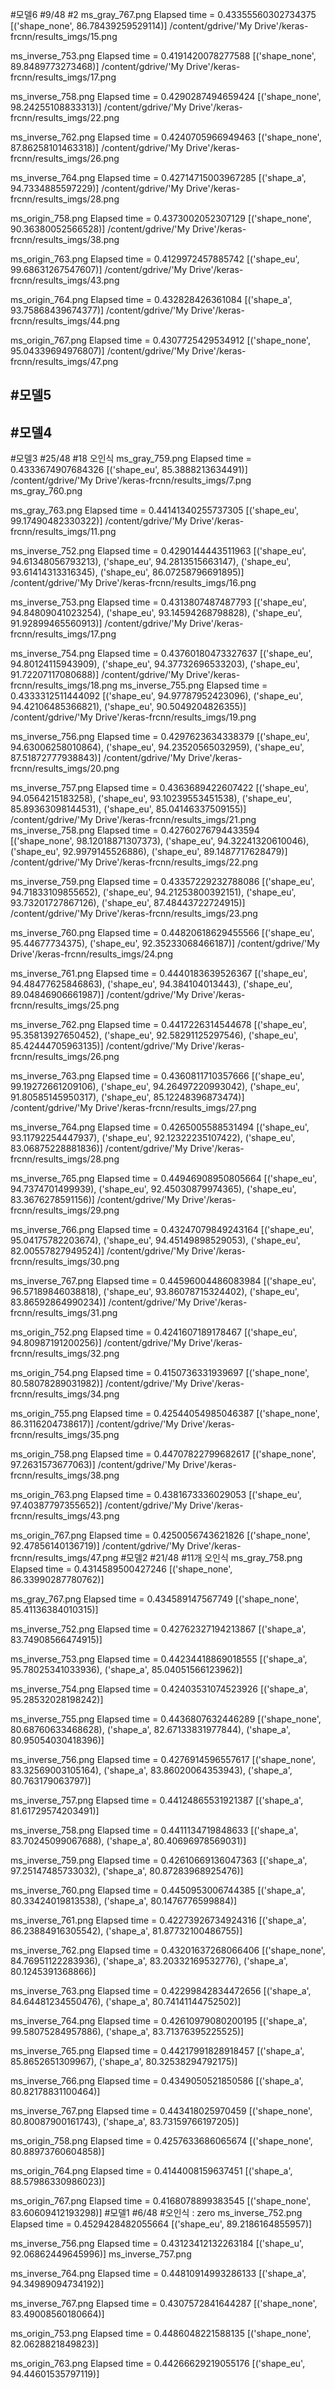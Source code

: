#모델6
#9/48
#2
ms_gray_767.png
Elapsed time = 0.43355560302734375
[('shape_none', 86.78439259529114)]
/content/gdrive/'My Drive'/keras-frcnn/results_imgs/15.png

ms_inverse_753.png
Elapsed time = 0.4191420078277588
[('shape_none', 89.8489773273468)]
/content/gdrive/'My Drive'/keras-frcnn/results_imgs/17.png

ms_inverse_758.png
Elapsed time = 0.4290287494659424
[('shape_none', 98.24255108833313)]
/content/gdrive/'My Drive'/keras-frcnn/results_imgs/22.png

ms_inverse_762.png
Elapsed time = 0.4240705966949463
[('shape_none', 87.86258101463318)]
/content/gdrive/'My Drive'/keras-frcnn/results_imgs/26.png

ms_inverse_764.png
Elapsed time = 0.42714715003967285
[('shape_a', 94.7334885597229)]
/content/gdrive/'My Drive'/keras-frcnn/results_imgs/28.png

ms_origin_758.png
Elapsed time = 0.4373002052307129
[('shape_none', 90.36380052566528)]
/content/gdrive/'My Drive'/keras-frcnn/results_imgs/38.png


ms_origin_763.png
Elapsed time = 0.4129972457885742
[('shape_eu', 99.68631267547607)]
/content/gdrive/'My Drive'/keras-frcnn/results_imgs/43.png

ms_origin_764.png
Elapsed time = 0.432828426361084
[('shape_a', 93.75868439674377)]
/content/gdrive/'My Drive'/keras-frcnn/results_imgs/44.png


ms_origin_767.png
Elapsed time = 0.4307725429534912
[('shape_none', 95.04339694976807)]
/content/gdrive/'My Drive'/keras-frcnn/results_imgs/47.png

#모델5
-
#모델4
-
#모델3
#25/48
#18 오인식
ms_gray_759.png
Elapsed time = 0.4333674907684326
[('shape_eu', 85.3888213634491)]
/content/gdrive/'My Drive'/keras-frcnn/results_imgs/7.png
ms_gray_760.png

ms_gray_763.png
Elapsed time = 0.44141340255737305
[('shape_eu', 99.17490482330322)]
/content/gdrive/'My Drive'/keras-frcnn/results_imgs/11.png

ms_inverse_752.png
Elapsed time = 0.4290144443511963
[('shape_eu', 94.61348056793213), ('shape_eu', 94.2813515663147), ('shape_eu', 93.61414313316345), ('shape_eu', 86.07258796691895)]
/content/gdrive/'My Drive'/keras-frcnn/results_imgs/16.png

ms_inverse_753.png
Elapsed time = 0.4313807487487793
[('shape_eu', 94.84809041023254), ('shape_eu', 93.14594268798828), ('shape_eu', 91.92899465560913)]
/content/gdrive/'My Drive'/keras-frcnn/results_imgs/17.png

ms_inverse_754.png
Elapsed time = 0.43760180473327637
[('shape_eu', 94.80124115943909), ('shape_eu', 94.37732696533203), ('shape_eu', 91.72207117080688)]
/content/gdrive/'My Drive'/keras-frcnn/results_imgs/18.png
ms_inverse_755.png
Elapsed time = 0.4333312511444092
[('shape_eu', 94.97787952423096), ('shape_eu', 94.42106485366821), ('shape_eu', 90.5049204826355)]
/content/gdrive/'My Drive'/keras-frcnn/results_imgs/19.png

ms_inverse_756.png
Elapsed time = 0.4297623634338379
[('shape_eu', 94.63006258010864), ('shape_eu', 94.23520565032959), ('shape_eu', 87.51872777938843)]
/content/gdrive/'My Drive'/keras-frcnn/results_imgs/20.png

ms_inverse_757.png
Elapsed time = 0.4363689422607422
[('shape_eu', 94.0564215183258), ('shape_eu', 93.10239553451538), ('shape_eu', 85.89363098144531), ('shape_eu', 85.04146337509155)]
/content/gdrive/'My Drive'/keras-frcnn/results_imgs/21.png
ms_inverse_758.png
Elapsed time = 0.42760276794433594
[('shape_none', 98.12018871307373), ('shape_eu', 94.32241320610046), ('shape_eu', 92.9979145526886), ('shape_eu', 89.1487717628479)]
/content/gdrive/'My Drive'/keras-frcnn/results_imgs/22.png

ms_inverse_759.png
Elapsed time = 0.43357229232788086
[('shape_eu', 94.71833109855652), ('shape_eu', 94.21253800392151), ('shape_eu', 93.73201727867126), ('shape_eu', 87.48443722724915)]
/content/gdrive/'My Drive'/keras-frcnn/results_imgs/23.png

ms_inverse_760.png
Elapsed time = 0.44820618629455566
[('shape_eu', 95.44677734375), ('shape_eu', 92.35233068466187)]
/content/gdrive/'My Drive'/keras-frcnn/results_imgs/24.png

ms_inverse_761.png
Elapsed time = 0.4440183639526367
[('shape_eu', 94.48477625846863), ('shape_eu', 94.384104013443), ('shape_eu', 89.04846906661987)]
/content/gdrive/'My Drive'/keras-frcnn/results_imgs/25.png

ms_inverse_762.png
Elapsed time = 0.4417226314544678
[('shape_eu', 95.35813927650452), ('shape_eu', 92.58291125297546), ('shape_eu', 85.42444705963135)]
/content/gdrive/'My Drive'/keras-frcnn/results_imgs/26.png

ms_inverse_763.png
Elapsed time = 0.4360811710357666
[('shape_eu', 99.19272661209106), ('shape_eu', 94.26497220993042), ('shape_eu', 91.80585145950317), ('shape_eu', 85.12248396873474)]
/content/gdrive/'My Drive'/keras-frcnn/results_imgs/27.png

ms_inverse_764.png
Elapsed time = 0.4265005588531494
[('shape_eu', 93.11792254447937), ('shape_eu', 92.12322235107422), ('shape_eu', 83.06875228881836)]
/content/gdrive/'My Drive'/keras-frcnn/results_imgs/28.png

ms_inverse_765.png
Elapsed time = 0.44946908950805664
[('shape_eu', 94.7374701499939), ('shape_eu', 92.45030879974365), ('shape_eu', 83.3676278591156)]
/content/gdrive/'My Drive'/keras-frcnn/results_imgs/29.png

ms_inverse_766.png
Elapsed time = 0.43247079849243164
[('shape_eu', 95.04175782203674), ('shape_eu', 94.45149898529053), ('shape_eu', 82.00557827949524)]
/content/gdrive/'My Drive'/keras-frcnn/results_imgs/30.png

ms_inverse_767.png
Elapsed time = 0.44596004486083984
[('shape_eu', 96.57189846038818), ('shape_eu', 93.86078715324402), ('shape_eu', 83.86592864990234)]
/content/gdrive/'My Drive'/keras-frcnn/results_imgs/31.png

ms_origin_752.png
Elapsed time = 0.4241607189178467
[('shape_eu', 94.80987191200256)]
/content/gdrive/'My Drive'/keras-frcnn/results_imgs/32.png

ms_origin_754.png
Elapsed time = 0.4150736331939697
[('shape_none', 80.58078289031982)]
/content/gdrive/'My Drive'/keras-frcnn/results_imgs/34.png

ms_origin_755.png
Elapsed time = 0.42544054985046387
[('shape_none', 86.3116204738617)]
/content/gdrive/'My Drive'/keras-frcnn/results_imgs/35.png

ms_origin_758.png
Elapsed time = 0.44707822799682617
[('shape_none', 97.2631573677063)]
/content/gdrive/'My Drive'/keras-frcnn/results_imgs/38.png

ms_origin_763.png
Elapsed time = 0.4381673336029053
[('shape_eu', 97.40387797355652)]
/content/gdrive/'My Drive'/keras-frcnn/results_imgs/43.png

ms_origin_767.png
Elapsed time = 0.4250056743621826
[('shape_none', 92.47856140136719)]
/content/gdrive/'My Drive'/keras-frcnn/results_imgs/47.png
#모델2
#21/48
#11개 오인식
ms_gray_758.png
Elapsed time = 0.4314589500427246
[('shape_none', 86.33990287780762)]

ms_gray_767.png
Elapsed time = 0.434589147567749
[('shape_none', 85.41136384010315)]

ms_inverse_752.png
Elapsed time = 0.42762327194213867
[('shape_a', 83.74908566474915)]

ms_inverse_753.png
Elapsed time = 0.44234418869018555
[('shape_a', 95.78025341033936), ('shape_a', 85.04051566123962)]

ms_inverse_754.png
Elapsed time = 0.42403531074523926
[('shape_a', 95.28532028198242)]

ms_inverse_755.png
Elapsed time = 0.4436807632446289
[('shape_none', 80.68760633468628), ('shape_a', 82.67133831977844), ('shape_a', 80.95054030418396)]

ms_inverse_756.png
Elapsed time = 0.4276914596557617
[('shape_none', 83.32569003105164), ('shape_a', 83.86020064353943), ('shape_a', 80.763179063797)]

ms_inverse_757.png
Elapsed time = 0.44124865531921387
[('shape_a', 81.61729574203491)]

ms_inverse_758.png
Elapsed time = 0.4411134719848633
[('shape_a', 83.70245099067688), ('shape_a', 80.40696978569031)]

ms_inverse_759.png
Elapsed time = 0.42610669136047363
[('shape_a', 97.25147485733032), ('shape_a', 80.87283968925476)]

ms_inverse_760.png
Elapsed time = 0.4450953006744385
[('shape_a', 80.33424019813538), ('shape_a', 80.1476776599884)]

ms_inverse_761.png
Elapsed time = 0.42273926734924316
[('shape_a', 86.23884916305542), ('shape_a', 81.87732100486755)]

ms_inverse_762.png
Elapsed time = 0.43201637268066406
[('shape_none', 84.76951122283936), ('shape_a', 83.20332169532776), ('shape_a', 80.1245391368866)]

ms_inverse_763.png
Elapsed time = 0.42299842834472656
[('shape_a', 84.64481234550476), ('shape_a', 80.74141144752502)]

ms_inverse_764.png
Elapsed time = 0.42610979080200195
[('shape_a', 99.58075284957886), ('shape_a', 83.71376395225525)]

ms_inverse_765.png
Elapsed time = 0.44217991828918457
[('shape_a', 85.8652651309967), ('shape_a', 80.32538294792175)]

ms_inverse_766.png
Elapsed time = 0.4349050521850586
[('shape_a', 80.82178831100464)]

ms_inverse_767.png
Elapsed time = 0.443418025970459
[('shape_none', 80.80087900161743), ('shape_a', 83.73159766197205)]

ms_origin_758.png
Elapsed time = 0.4257633686065674
[('shape_none', 80.88973760604858)]

ms_origin_764.png
Elapsed time = 0.4144008159637451
[('shape_a', 88.57986330986023)]

ms_origin_767.png
Elapsed time = 0.4168078899383545
[('shape_none', 83.60609412193298)]
#모델1
#6/48
#오인식 : zero
ms_inverse_752.png
Elapsed time = 0.4529428482055664
[('shape_eu', 89.2186164855957)]

ms_inverse_756.png
Elapsed time = 0.43123412132263184
[('shape_u', 92.06862449645996)]
ms_inverse_757.png

ms_inverse_764.png
Elapsed time = 0.44810914993286133
[('shape_a', 94.34989094734192)]

ms_inverse_767.png
Elapsed time = 0.4307572841644287
[('shape_none', 83.49008560180664)]

ms_origin_753.png
Elapsed time = 0.4486048221588135
[('shape_none', 82.0628821849823)]

ms_origin_763.png
Elapsed time = 0.44266629219055176
[('shape_eu', 94.44601535797119)]
